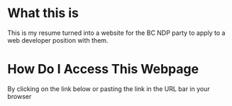 # What this is
This is my resume turned into a website for the BC NDP party to apply to a web developer position with them.

# How Do I Access This Webpage
By clicking on the link below or pasting the link in the URL bar in your browser


